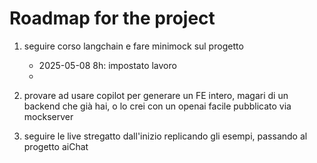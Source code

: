 # Roadmap for the project

1. seguire corso langchain e fare minimock sul progetto
   * 2025-05-08 8h: impostato lavoro
   * 

3. provare ad usare copilot per generare un FE intero, magari di un backend che già hai, o lo crei con un openai facile pubblicato via mockserver
3. seguire le live stregatto dall'inizio replicando gli esempi, passando al progetto aiChat
